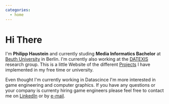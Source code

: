 ```yaml
---
categories:
  - home
---
```

# Hi There

I'm **Philipp Haustein** and currently studing **Media Informatics Bachelor** 
at 
[Beuth University](https://www.beuth-hochschule.de/) 
in Berlin.
I'm currently also working at the
[DATEXIS](http://prof.beuth-hochschule.de/loeser/)
research group.
This is a little Website of the different [Projects](/featured_projects.html) I have implemented in my
free time or university.

Even thought I'm currently working in Datascince I'm more interested in game
engineering and computer graphics. 
If you have any questions or your company is currenty hiring game engineers 
please feel free to contact me on [LinkedIn]() or by [e-mail]().
